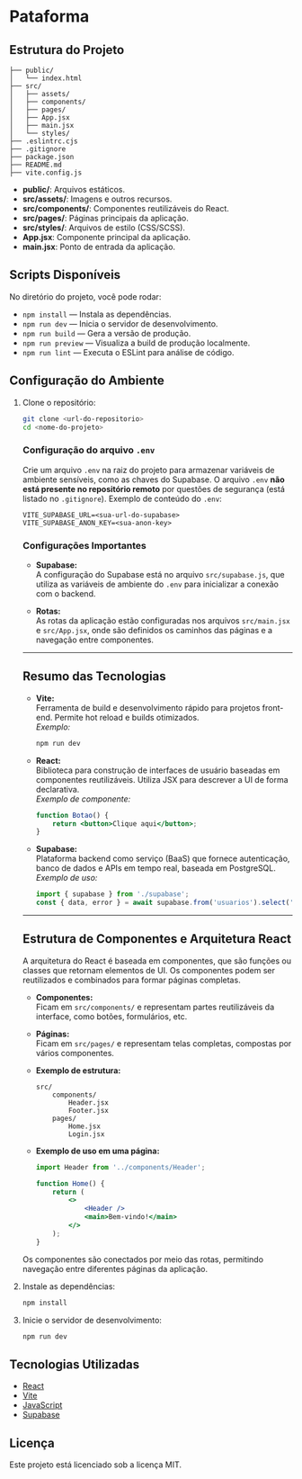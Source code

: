 # Pataforma

## Estrutura do Projeto

```
├── public/
│   └── index.html
├── src/
│   ├── assets/
│   ├── components/
│   ├── pages/
│   ├── App.jsx
│   ├── main.jsx
│   └── styles/
├── .eslintrc.cjs
├── .gitignore
├── package.json
├── README.md
├── vite.config.js
```

- **public/**: Arquivos estáticos.
- **src/assets/**: Imagens e outros recursos.
- **src/components/**: Componentes reutilizáveis do React.
- **src/pages/**: Páginas principais da aplicação.
- **src/styles/**: Arquivos de estilo (CSS/SCSS).
- **App.jsx**: Componente principal da aplicação.
- **main.jsx**: Ponto de entrada da aplicação.

## Scripts Disponíveis

No diretório do projeto, você pode rodar:

- `npm install` — Instala as dependências.
- `npm run dev` — Inicia o servidor de desenvolvimento.
- `npm run build` — Gera a versão de produção.
- `npm run preview` — Visualiza a build de produção localmente.
- `npm run lint` — Executa o ESLint para análise de código.

## Configuração do Ambiente

1. Clone o repositório:
    ```sh
    git clone <url-do-repositorio>
    cd <nome-do-projeto>
    ```

    ### Configuração do arquivo `.env`

    Crie um arquivo `.env` na raiz do projeto para armazenar variáveis de ambiente sensíveis, como as chaves do Supabase. O arquivo `.env` **não está presente no repositório remoto** por questões de segurança (está listado no `.gitignore`). Exemplo de conteúdo do `.env`:

    ```
    VITE_SUPABASE_URL=<sua-url-do-supabase>
    VITE_SUPABASE_ANON_KEY=<sua-anon-key>
    ```

    ### Configurações Importantes

    - **Supabase:**  
        A configuração do Supabase está no arquivo `src/supabase.js`, que utiliza as variáveis de ambiente do `.env` para inicializar a conexão com o backend.

    - **Rotas:**  
        As rotas da aplicação estão configuradas nos arquivos `src/main.jsx` e `src/App.jsx`, onde são definidos os caminhos das páginas e a navegação entre componentes.

    ---

    ## Resumo das Tecnologias

    - **Vite:**  
        Ferramenta de build e desenvolvimento rápido para projetos front-end. Permite hot reload e builds otimizados.  
        _Exemplo:_  
        ```sh
        npm run dev
        ```

    - **React:**  
        Biblioteca para construção de interfaces de usuário baseadas em componentes reutilizáveis. Utiliza JSX para descrever a UI de forma declarativa.  
        _Exemplo de componente:_  
        ```jsx
        function Botao() {
            return <button>Clique aqui</button>;
        }
        ```

    - **Supabase:**  
        Plataforma backend como serviço (BaaS) que fornece autenticação, banco de dados e APIs em tempo real, baseada em PostgreSQL.  
        _Exemplo de uso:_  
        ```js
        import { supabase } from './supabase';
        const { data, error } = await supabase.from('usuarios').select('*');
        ```

    ---

    ## Estrutura de Componentes e Arquitetura React

    A arquitetura do React é baseada em componentes, que são funções ou classes que retornam elementos de UI. Os componentes podem ser reutilizados e combinados para formar páginas completas.

    - **Componentes:**  
        Ficam em `src/components/` e representam partes reutilizáveis da interface, como botões, formulários, etc.

    - **Páginas:**  
        Ficam em `src/pages/` e representam telas completas, compostas por vários componentes.

    - **Exemplo de estrutura:**
        ```
        src/
            components/
                Header.jsx
                Footer.jsx
            pages/
                Home.jsx
                Login.jsx
        ```

    - **Exemplo de uso em uma página:**
        ```jsx
        import Header from '../components/Header';

        function Home() {
            return (
                <>
                    <Header />
                    <main>Bem-vindo!</main>
                </>
            );
        }
        ```

    Os componentes são conectados por meio das rotas, permitindo navegação entre diferentes páginas da aplicação.
2. Instale as dependências:
    ```sh
    npm install
    ```
3. Inicie o servidor de desenvolvimento:
    ```sh
    npm run dev
    ```

## Tecnologias Utilizadas

- [React](https://react.dev/)
- [Vite](https://vitejs.dev/)
- [JavaScript](https://developer.mozilla.org/en-US/docs/Web/JavaScript)
- [Supabase](https://supabase.com/)

## Licença

Este projeto está licenciado sob a licença MIT.
